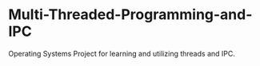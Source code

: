 # Multi-Threaded-Programming-and-IPC
Operating Systems Project for learning and utilizing threads and IPC.

